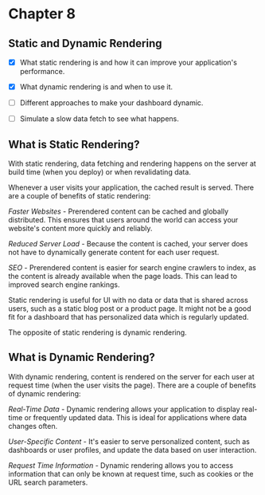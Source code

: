 # Chapter 8

## Static and Dynamic Rendering

- [x] What static rendering is and how it can improve your application's performance.

- [x]  What dynamic rendering is and when to use it.

- [ ] Different approaches to make your dashboard dynamic.

- [ ] Simulate a slow data fetch to see what happens.


## What is Static Rendering?

With static rendering, data fetching and rendering happens on the server at build time (when you deploy) or when revalidating data.

Whenever a user visits your application, the cached result is served. There are a couple of benefits of static rendering:

*Faster Websites* - Prerendered content can be cached and globally distributed. This ensures that users around the world can access your website's content more quickly and reliably.

*Reduced Server Load* - Because the content is cached, your server does not have to dynamically generate content for each user request.

*SEO* - Prerendered content is easier for search engine crawlers to index, as the content is already available when the page loads. This can lead to improved search engine rankings.

Static rendering is useful for UI with no data or data that is shared across users, such as a static blog post or a product page. It might not be a good fit for a dashboard that has personalized data which is regularly updated.

The opposite of static rendering is dynamic rendering.

## What is Dynamic Rendering?

With dynamic rendering, content is rendered on the server for each user at request time (when the user visits the page). There are a couple of benefits of dynamic rendering:

*Real-Time Data* - Dynamic rendering allows your application to display real-time or frequently updated data. This is ideal for applications where data changes often.

*User-Specific Content* - It's easier to serve personalized content, such as dashboards or user profiles, and update the data based on user interaction.

*Request Time Information* - Dynamic rendering allows you to access information that can only be known at request time, such as cookies or the URL search parameters.